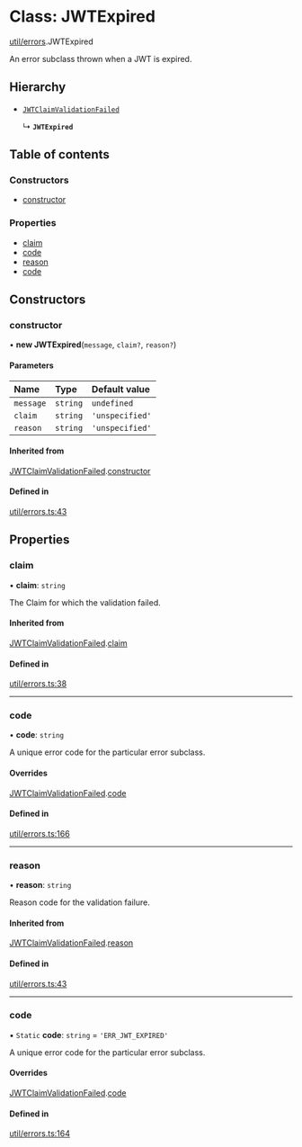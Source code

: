 # Class: JWTExpired

[util/errors](../modules/util_errors.md).JWTExpired

An error subclass thrown when a JWT is expired.

## Hierarchy

- [`JWTClaimValidationFailed`](util_errors.jwtclaimvalidationfailed.md)

  ↳ **`JWTExpired`**

## Table of contents

### Constructors

- [constructor](util_errors.jwtexpired.md#constructor)

### Properties

- [claim](util_errors.jwtexpired.md#claim)
- [code](util_errors.jwtexpired.md#code)
- [reason](util_errors.jwtexpired.md#reason)
- [code](util_errors.jwtexpired.md#code)

## Constructors

### constructor

• **new JWTExpired**(`message`, `claim?`, `reason?`)

#### Parameters

| Name | Type | Default value |
| :------ | :------ | :------ |
| `message` | `string` | `undefined` |
| `claim` | `string` | `'unspecified'` |
| `reason` | `string` | `'unspecified'` |

#### Inherited from

[JWTClaimValidationFailed](util_errors.jwtclaimvalidationfailed.md).[constructor](util_errors.jwtclaimvalidationfailed.md#constructor)

#### Defined in

[util/errors.ts:43](https://github.com/panva/jose/blob/v3.14.0/src/util/errors.ts#L43)

## Properties

### claim

• **claim**: `string`

The Claim for which the validation failed.

#### Inherited from

[JWTClaimValidationFailed](util_errors.jwtclaimvalidationfailed.md).[claim](util_errors.jwtclaimvalidationfailed.md#claim)

#### Defined in

[util/errors.ts:38](https://github.com/panva/jose/blob/v3.14.0/src/util/errors.ts#L38)

___

### code

• **code**: `string`

A unique error code for the particular error subclass.

#### Overrides

[JWTClaimValidationFailed](util_errors.jwtclaimvalidationfailed.md).[code](util_errors.jwtclaimvalidationfailed.md#code)

#### Defined in

[util/errors.ts:166](https://github.com/panva/jose/blob/v3.14.0/src/util/errors.ts#L166)

___

### reason

• **reason**: `string`

Reason code for the validation failure.

#### Inherited from

[JWTClaimValidationFailed](util_errors.jwtclaimvalidationfailed.md).[reason](util_errors.jwtclaimvalidationfailed.md#reason)

#### Defined in

[util/errors.ts:43](https://github.com/panva/jose/blob/v3.14.0/src/util/errors.ts#L43)

___

### code

▪ `Static` **code**: `string` = `'ERR_JWT_EXPIRED'`

A unique error code for the particular error subclass.

#### Overrides

[JWTClaimValidationFailed](util_errors.jwtclaimvalidationfailed.md).[code](util_errors.jwtclaimvalidationfailed.md#code)

#### Defined in

[util/errors.ts:164](https://github.com/panva/jose/blob/v3.14.0/src/util/errors.ts#L164)
